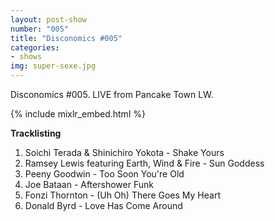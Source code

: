 ```yaml
---
layout: post-show
number: "005"
title: "Disconomics #005"
categories:
- shows
img: super-sexe.jpg
---
```


Disconomics #005. LIVE from Pancake Town LW.

{% include mixlr_embed.html %}

**Tracklisting**

1. Soichi Terada & Shinichiro Yokota - Shake Yours 
1. Ramsey Lewis featuring Earth, Wind & Fire - Sun Goddess
1. Peeny Goodwin - Too Soon You're Old
1. Joe Bataan - Aftershower Funk
1. Fonzi Thornton - (Uh Oh) There Goes My Heart
1. Donald Byrd - Love Has Come Around
